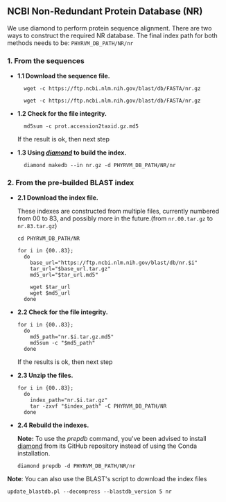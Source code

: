 ## NCBI Non-Redundant Protein Database (NR)

We use diamond to perform protein sequence alignment.
There are two ways to construct the required NR database.
The final index path for both methods needs to be: `PHYRVM_DB_PATH/NR/nr`

### 1. From the sequences
  - **1.1 Download the sequence file.**
    ```shell
      wget -c https://ftp.ncbi.nlm.nih.gov/blast/db/FASTA/nr.gz

      wget -c https://ftp.ncbi.nlm.nih.gov/blast/db/FASTA/nr.gz
    ```

  - **1.2 Check for the file integrity.**
    ```shell
      md5sum -c prot.accession2taxid.gz.md5
    ```
      If the result is ok, then next step

  - **1.3 Using ***[diamond](https://github.com/bbuchfink/diamond)*** to build the index.**
    ```shell
      diamond makedb --in nr.gz -d PHYRVM_DB_PATH/NR/nr
    ```

### 2. From the pre-builded BLAST index

  - **2.1 Download the index file.**

     These indexes are constructed from multiple files, currently numbered from 00 to 83, and possibly more in the future.(from `nr.00.tar.gz` to `nr.83.tar.gz`)

      ```shell
      cd PHYRVM_DB_PATH/NR

      for i in {00..83}; 
        do
          base_url="https://ftp.ncbi.nlm.nih.gov/blast/db/nr.$i"
          tar_url="$base_url.tar.gz"
          md5_url="$tar_url.md5"

          wget $tar_url
          wget $md5_url
        done

      ```


  - **2.2 Check for the file integrity.**
    ```shell
    for i in {00..83}; 
      do
        md5_path="nr.$i.tar.gz.md5"
        md5sum -c "$md5_path"
      done
    ```
    If the results is ok, then next step

  - **2.3 Unzip the files.**
    ```shell
    for i in {00..83}; 
      do
        index_path="nr.$i.tar.gz"
        tar -zxvf "$index_path" -C PHYRVM_DB_PATH/NR
      done
    ```

  - **2.4 Rebuild the indexes.**
    
    **Note:**
  To use the *prepdb* command, you've been advised to install [diamond]((https://github.com/bbuchfink/diamond)) from its GitHub repository instead of using the Conda installation.
      
      ```shell
      diamond prepdb -d PHYRVM_DB_PATH/NR/nr
      ```

      
**Note**: You can also use the BLAST's script to download the index files

  ```shell
  update_blastdb.pl --decompress --blastdb_version 5 nr
  ```

